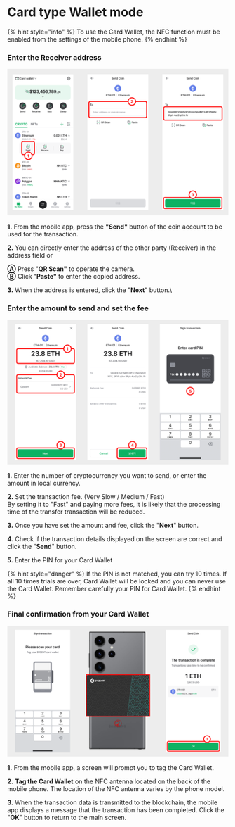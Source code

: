 # Card type Wallet mode

{% hint style="info" %}
To use the Card Wallet, the NFC function must be enabled from the settings of the mobile phone. &#x20;
{% endhint %}

### Enter the Receiver address

<div align="left"><img src="../../.gitbook/assets/5 (7).png" alt=""></div>

**1.** From the mobile app, press the **"Send"** button of the coin account to be used for the transaction.

**2.** You can directly enter the address of the other party (Receiver) in the address field or

&#x20;   **Ⓐ** Press "**QR Scan"** to operate the camera. \
&#x20;   **Ⓑ** Click "**Paste"** to enter the copied address.

**3.** When the address is entered, click the "**Next**" button.\


### Enter the amount to send and set the fee

<div align="left"><img src="../../.gitbook/assets/6 (6).png" alt=""></div>

**1.** Enter the number of cryptocurrency you want to send, or enter the amount in local currency.

**2.** Set the transaction fee. (Very Slow / Medium / Fast) \
By setting it to "Fast" and paying more fees, it is likely that the processing time of the transfer transaction will be reduced.

**3.** Once you have set the amount and fee, click the "**Next**" button.

**4.** Check if the transaction details displayed on the screen are correct and click the "**Send**" button.

**5.** Enter the PIN for your Card Wallet

{% hint style="danger" %}
If the PIN is not matched, you can try 10 times. If all 10 times trials are over, Card Wallet will be locked and you can never use the Card Wallet. Remember carefully your PIN for Card Wallet.
{% endhint %}

### Final confirmation from your Card Wallet

<div align="left"><img src="../../.gitbook/assets/7 (7).png" alt=""></div>

**1.** From the mobile app, a screen will prompt you to tag the Card Wallet.

**2.** **Tag the Card Wallet** on the NFC antenna located on the back of the mobile phone. The location of the NFC antenna varies by the phone model.

**3.** When the transaction data is transmitted to the blockchain, the mobile app displays a message that the transaction has been completed. Click the "**OK**" button to return to the main screen.
